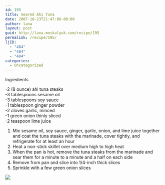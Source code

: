 ```yaml
---
id: 195
title: Seared Ahi Tuna
date: 2007-10-23T21:47:00-08:00
author: lana
layout: post
guid: http://lana.moskalyuk.com/recipe/195
permalink: /recipe/195/
ljID:
  - "484"
  - "484"
  - "484"
categories:
  - Uncategorized
---
```

Ingredients

-2 (8 ounce) ahi tuna steaks  
-3 tablespoons sesame oil  
-3 tablespoons soy sauce  
-1 tablespoon ginger powder  
-2 cloves garlic, minced  
-1 green onion thinly sliced  
-2 teaspoon lime juice

1. Mix sesame oil, soy sauce, ginger, garlic, onion, and lime juice together and coat the tuna steaks with the marinade, cover tightly, and refrigerate for at least an hour  
2. Heat a non-stick skillet over medium high to high heat  
3. When the pan is hot, remove the tuna steaks from the marinade and sear them for a minute to a minute and a half on each side  
4. Remove from pan and slice into 1/4-inch thick slices  
5. Sprinkle with a few green onion slices

![](http://farm3.static.flickr.com/2402/1624003053_302377f7e2.jpg?v=0)